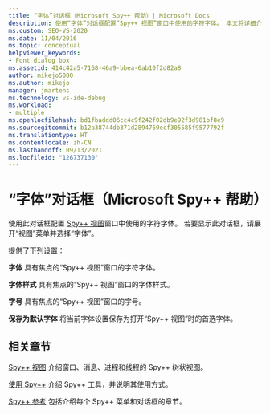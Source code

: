 ```yaml
---
title: “字体”对话框（Microsoft Spy++ 帮助）| Microsoft Docs
description: 使用“字体”对话框配置“Spy++ 视图”窗口中使用的字符字体。 本文将详细介绍使用方法。
ms.custom: SEO-VS-2020
ms.date: 11/04/2016
ms.topic: conceptual
helpviewer_keywords:
- Font dialog box
ms.assetid: 414c42a5-7168-46a9-bbea-6ab10f2d82a8
author: mikejo5000
ms.author: mikejo
manager: jmartens
ms.technology: vs-ide-debug
ms.workload:
- multiple
ms.openlocfilehash: bd1fbaddd06cc4c9f242f02db9e92f3d981bf8e9
ms.sourcegitcommit: b12a38744db371d2894769ecf305585f9577792f
ms.translationtype: HT
ms.contentlocale: zh-CN
ms.lasthandoff: 09/13/2021
ms.locfileid: "126737130"
---
```

# <a name="font-dialog-box-microsoft-spy-help"></a>“字体”对话框（Microsoft Spy++ 帮助）
使用此对话框配置 [Spy++ 视图](../debugger/spy-increment-views.md)窗口中使用的字符字体。 若要显示此对话框，请展开“视图”菜单并选择“字体”。

 提供了下列设置：

 **字体** 具有焦点的“Spy++ 视图”窗口的字符字体。

 **字体样式** 具有焦点的“Spy++ 视图”窗口的字体样式。

 **字号** 具有焦点的“Spy++ 视图”窗口的字号。

 **保存为默认字体** 将当前字体设置保存为打开“Spy++ 视图”时的首选字体。

## <a name="related-sections"></a>相关章节
 [Spy++ 视图](../debugger/spy-increment-views.md) 介绍窗口、消息、进程和线程的 Spy++ 树状视图。

 [使用 Spy++](../debugger/using-spy-increment.md) 介绍 Spy++ 工具，并说明其使用方式。

 [Spy++ 参考](../debugger/spy-increment-reference.md) 包括介绍每个 Spy++ 菜单和对话框的章节。